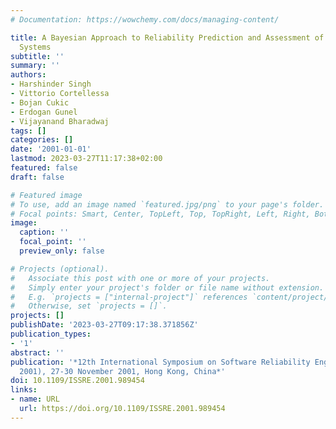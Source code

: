 ```yaml
---
# Documentation: https://wowchemy.com/docs/managing-content/

title: A Bayesian Approach to Reliability Prediction and Assessment of Component Based
  Systems
subtitle: ''
summary: ''
authors:
- Harshinder Singh
- Vittorio Cortellessa
- Bojan Cukic
- Erdogan Gunel
- Vijayanand Bharadwaj
tags: []
categories: []
date: '2001-01-01'
lastmod: 2023-03-27T11:17:38+02:00
featured: false
draft: false

# Featured image
# To use, add an image named `featured.jpg/png` to your page's folder.
# Focal points: Smart, Center, TopLeft, Top, TopRight, Left, Right, BottomLeft, Bottom, BottomRight.
image:
  caption: ''
  focal_point: ''
  preview_only: false

# Projects (optional).
#   Associate this post with one or more of your projects.
#   Simply enter your project's folder or file name without extension.
#   E.g. `projects = ["internal-project"]` references `content/project/deep-learning/index.md`.
#   Otherwise, set `projects = []`.
projects: []
publishDate: '2023-03-27T09:17:38.371856Z'
publication_types:
- '1'
abstract: ''
publication: '*12th International Symposium on Software Reliability Engineering (ISSRE
  2001), 27-30 November 2001, Hong Kong, China*'
doi: 10.1109/ISSRE.2001.989454
links:
- name: URL
  url: https://doi.org/10.1109/ISSRE.2001.989454
---
```

